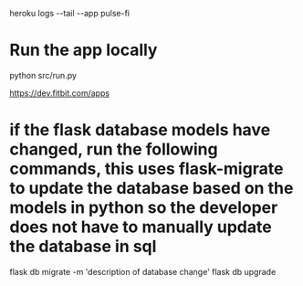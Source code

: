 heroku logs --tail --app pulse-fi

# Run the app locally
python src/run.py

https://dev.fitbit.com/apps

# if the flask database models have changed, run the following commands, this uses flask-migrate to update the database based on the models in python so the developer does not have to manually update the database in sql
flask db migrate -m 'description of database change'
flask db upgrade